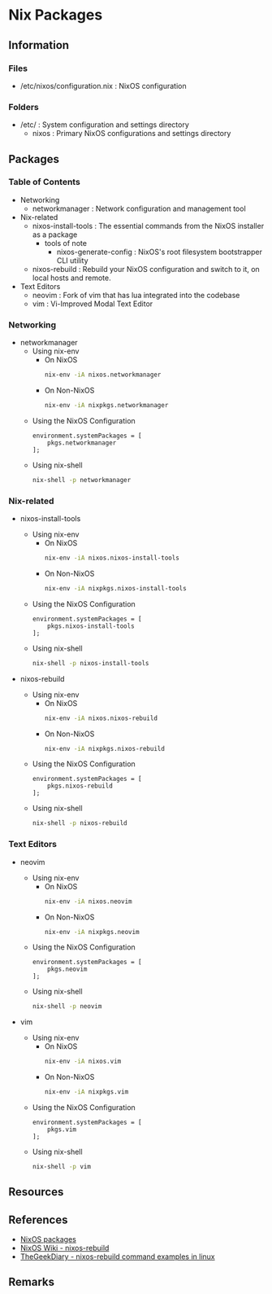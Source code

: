 # Nix Packages

## Information
### Files
+ /etc/nixos/configuration.nix : NixOS configuration

### Folders
- /etc/ : System configuration and settings directory
    - nixos : Primary NixOS configurations and settings directory 

## Packages
### Table of Contents
- Networking
    - networkmanager : Network configuration and management tool
- Nix-related
    - nixos-install-tools : The essential commands from the NixOS installer as a package
        - tools of note
            + nixos-generate-config : NixOS's root filesystem bootstrapper CLI utility
    - nixos-rebuild : Rebuild your NixOS configuration and switch to it, on local hosts and remote.
- Text Editors
    - neovim : Fork of vim that has lua integrated into the codebase
    - vim : Vi-Improved Modal Text Editor

### Networking
- networkmanager
    - Using nix-env
        - On NixOS
            ```bash
            nix-env -iA nixos.networkmanager
            ```
        - On Non-NixOS
            ```bash
            nix-env -iA nixpkgs.networkmanager
            ```
    - Using the NixOS Configuration
        ```
        environment.systemPackages = [
            pkgs.networkmanager
        ];
        ```
    - Using nix-shell
        ```bash
        nix-shell -p networkmanager
        ```

### Nix-related
- nixos-install-tools
    - Using nix-env
        - On NixOS
            ```bash
            nix-env -iA nixos.nixos-install-tools
            ```
        - On Non-NixOS
            ```bash
            nix-env -iA nixpkgs.nixos-install-tools
            ```
    - Using the NixOS Configuration
        ```
        environment.systemPackages = [
            pkgs.nixos-install-tools
        ];
        ```
    - Using nix-shell
        ```bash
        nix-shell -p nixos-install-tools
        ```

- nixos-rebuild
    - Using nix-env
        - On NixOS
            ```bash
            nix-env -iA nixos.nixos-rebuild
            ```
        - On Non-NixOS
            ```bash
            nix-env -iA nixpkgs.nixos-rebuild
            ```
    - Using the NixOS Configuration
        ```
        environment.systemPackages = [
            pkgs.nixos-rebuild
        ];
        ```
    - Using nix-shell
        ```bash
        nix-shell -p nixos-rebuild
        ```

### Text Editors
- neovim
    - Using nix-env
        - On NixOS
            ```bash
            nix-env -iA nixos.neovim
            ```
        - On Non-NixOS
            ```bash
            nix-env -iA nixpkgs.neovim
            ```
    - Using the NixOS Configuration
        ```
        environment.systemPackages = [
            pkgs.neovim
        ];
        ```
    - Using nix-shell
        ```bash
        nix-shell -p neovim
        ```

- vim
    - Using nix-env
        - On NixOS
            ```bash
            nix-env -iA nixos.vim
            ```
        - On Non-NixOS
            ```bash
            nix-env -iA nixpkgs.vim
            ```
    - Using the NixOS Configuration
        ```
        environment.systemPackages = [
            pkgs.vim
        ];
        ```
    - Using nix-shell
        ```bash
        nix-shell -p vim
        ```

## Resources

## References
+ [NixOS packages](https://search.nixos.org/)
+ [NixOS Wiki - nixos-rebuild](https://nixos.wiki/wiki/Nixos-rebuild)
+ [TheGeekDiary - nixos-rebuild command examples in linux](https://www.thegeekdiary.com/nixos-rebuild-command-examples-in-linux/)

## Remarks


